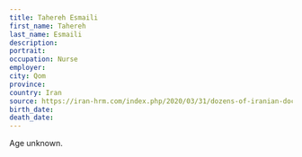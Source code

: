 ```yaml
---
title: Tahereh Esmaili
first_name: Tahereh
last_name: Esmaili
description: 
portrait: 
occupation: Nurse
employer: 
city: Qom
province: 
country: Iran
source: https://iran-hrm.com/index.php/2020/03/31/dozens-of-iranian-doctors-died-during-irans-coronavirus-crisis/
birth_date: 
death_date: 
---
```


Age unknown.